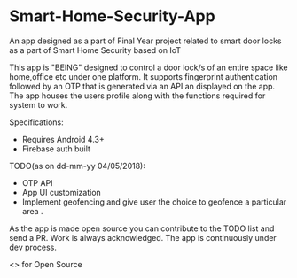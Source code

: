 # Smart-Home-Security-App
An app designed as a part of Final Year project related to smart door locks as a part of Smart Home Security based on IoT


This app is "BEING" designed to control a door lock/s of an entire space like home,office etc under one platform.
It supports fingerprint authentication followed by an OTP that is generated via an API an displayed on the app.
The app houses the users profile along with the functions required for system to work.

Specifications:<br>

- Requires Android 4.3+<br>
- Firebase auth built

TODO(as on dd-mm-yy 04/05/2018):<br>



- OTP API<br>
- App UI customization<br>
- Implement geofencing and give user the choice to geofence a particular area .

As the app is made open source you can contribute to the TODO list and send a PR.
Work is always acknowledged.
The app is continuously under dev process.


<> for Open Source
